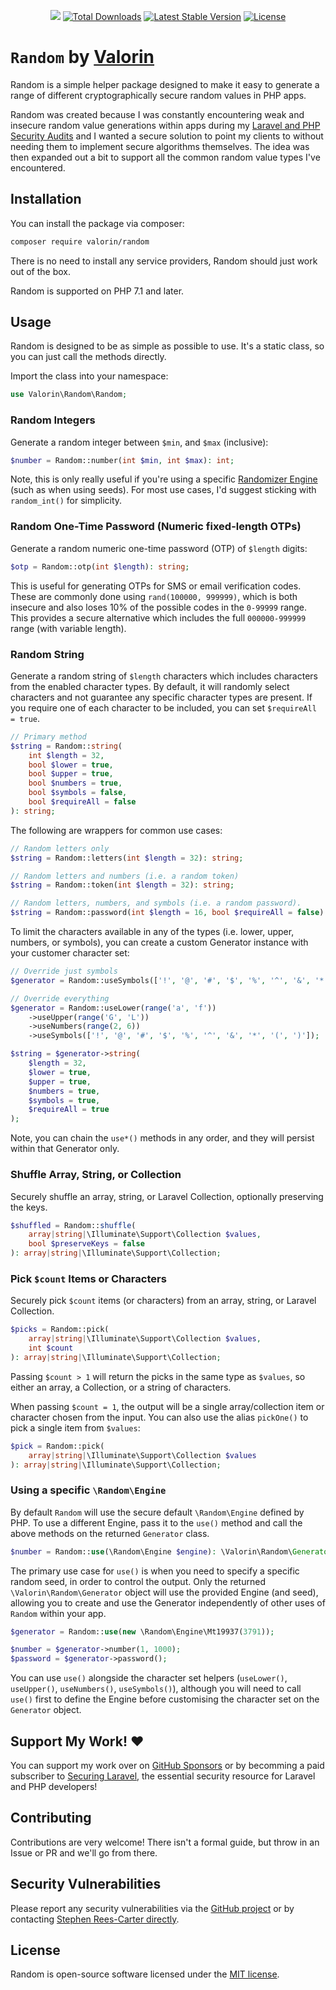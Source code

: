<p align="center">
<a href="https://github.com/valorin/random/actions/workflows/php.yml"><img src="https://github.com/valorin/random/actions/workflows/php.yml/badge.svg"></a>
<a href="https://packagist.org/packages/valorin/random"><img src="https://img.shields.io/packagist/dt/valorin/random" alt="Total Downloads"></a>
<a href="https://packagist.org/packages/valorin/random"><img src="https://img.shields.io/packagist/v/valorin/random" alt="Latest Stable Version"></a>
<a href="https://packagist.org/packages/valorin/random"><img src="https://img.shields.io/packagist/l/valorin/random" alt="License"></a>
</p>

# `Random` by [Valorin](https://stephenreescarter.net/)

Random is a simple helper package designed to make it easy to generate a range of different cryptographically secure 
random values in PHP apps.

Random was created because I was constantly encountering weak and insecure random value generations within apps during 
my [Laravel and PHP Security Audits](https://valorinsecurity.com/) and I wanted a secure solution to point my clients to
without needing them to implement secure algorithms themselves. The idea was then expanded out a bit to support all 
the common random value types I've encountered.

## Installation

You can install the package via composer:

```bash
composer require valorin/random
```

There is no need to install any service providers, Random should just work out of the box.

Random is supported on PHP 7.1 and later. 

## Usage

Random is designed to be as simple as possible to use. It's a static class, so you can just call the methods directly.

Import the class into your namespace:

```php
use Valorin\Random\Random;
```

### Random Integers

Generate a random integer between `$min`, and `$max` (inclusive):

```php
$number = Random::number(int $min, int $max): int;
```

Note, this is only really useful if you're using a specific 
[Randomizer Engine](https://www.php.net/manual/en/book.random.php) (such as when using seeds).
For most use cases, I'd suggest sticking with `random_int()` for simplicity.

### Random One-Time Password (Numeric fixed-length OTPs)

Generate a random numeric one-time password (OTP) of `$length` digits:

```php
$otp = Random::otp(int $length): string;
```

This is useful for generating OTPs for SMS or email verification codes. These are commonly done using 
`rand(100000, 999999)`, which is both insecure and also loses 10% of the possible codes in the `0-99999` range. 
This provides a secure alternative which includes the full `000000-999999` range (with variable length).

### Random String

Generate a random string of `$length` characters which includes characters from the enabled character types.
By default, it will randomly select characters and not guarantee any specific character types are present.
If you require one of each character to be included, you can set `$requireAll = true`.

```php
// Primary method
$string = Random::string(
    int $length = 32,
    bool $lower = true,
    bool $upper = true,
    bool $numbers = true,
    bool $symbols = false,
    bool $requireAll = false
): string;
```

The following are wrappers for common use cases:

```php
// Random letters only
$string = Random::letters(int $length = 32): string;

// Random letters and numbers (i.e. a random token)
$string = Random::token(int $length = 32): string;

// Random letters, numbers, and symbols (i.e. a random password).
$string = Random::password(int $length = 16, bool $requireAll = false): string;
```

To limit the characters available in any of the types (i.e. lower, upper, numbers, or symbols),
you can create a custom Generator instance with your customer character set:

```php
// Override just symbols
$generator = Random::useSymbols(['!', '@', '#', '$', '%', '^', '&', '*', '(', ')'])->string();

// Override everything
$generator = Random::useLower(range('a', 'f'))
    ->useUpper(range('G', 'L'))
    ->useNumbers(range(2, 6))
    ->useSymbols(['!', '@', '#', '$', '%', '^', '&', '*', '(', ')']);

$string = $generator->string(
    $length = 32,
    $lower = true,
    $upper = true,
    $numbers = true,
    $symbols = true,
    $requireAll = true
);
```

Note, you can chain the `use*()` methods in any order, and they will persist within that Generator only.

### Shuffle Array, String, or Collection

Securely shuffle an array, string, or Laravel Collection, optionally preserving the keys.

```php
$shuffled = Random::shuffle(
    array|string|\Illuminate\Support\Collection $values,
    bool $preserveKeys = false
): array|string|\Illuminate\Support\Collection;
```

### Pick `$count` Items or Characters

Securely pick `$count` items (or characters) from an array, string, or Laravel Collection.

```php
$picks = Random::pick(
    array|string|\Illuminate\Support\Collection $values,
    int $count
): array|string|\Illuminate\Support\Collection;
```

Passing `$count > 1` will return the picks in the same type as `$values`, so either an array, a Collection,
or a string of characters.

When passing `$count = 1`, the output will be a single array/collection item or character chosen from the input.
You can also use the alias `pickOne()` to pick a single item from `$values`:

```php
$pick = Random::pick(
    array|string|\Illuminate\Support\Collection $values
): array|string|\Illuminate\Support\Collection;
```

### Using a specific `\Random\Engine`

By default `Random` will use the secure default `\Random\Engine` defined by PHP. 
To use a different Engine, pass it to the `use()` method and call the above methods on the returned
`Generator` class.

```php
$number = Random::use(\Random\Engine $engine): \Valorin\Random\Generator; 
```

The primary use case for `use()` is when you need to specify a specific random seed, in order to control the output.
Only the returned `\Valorin\Random\Generator` object will use the provided Engine (and seed), allowing you to
create and use the Generator independently of other uses of `Random` within your app.

```php
$generator = Random::use(new \Random\Engine\Mt19937(3791));

$number = $generator->number(1, 1000);
$password = $generator->password();
```

You can use `use()` alongside the character set helpers (`useLower()`, `useUpper()`, `useNumbers()`, `useSymbols()`),
although you will need to call `use()` first to define the Engine before customising the character set on the 
`Generator` object.

## Support My Work! ❤️

You can support my work over on [GitHub Sponsors](https://github.com/sponsors/valorin)
or by becomming a paid subscriber to [Securing Laravel](https://securinglaravel.com/), the essential security resource for 
Laravel and PHP developers!

## Contributing

Contributions are very welcome! There isn't a formal guide, but throw in an Issue or PR and we'll go from there.

## Security Vulnerabilities

Please report any security vulnerabilities via the [GitHub project](https://github.com/valorin/random) 
or by contacting [Stephen Rees-Carter directly](https://stephenreescarter.net/.well-known/security.txt). 

## License

Random is open-source software licensed under the [MIT license](LICENSE.md).
